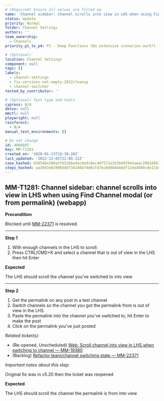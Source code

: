 ```yaml
---
# (Required) Ensure all values are filled up
name: 'Channel sidebar: channel scrolls into view in LHS when using Find Channel modal (or from permalink) (webapp)'
status: Update
priority: Normal
folder: Channel Settings
authors: ''
team_ownership:
  - Channels
priority_p1_to_p4: P3 - Deep Functions (Do extensive scenarios work?)

# (Optional)
location: Channel Settings
component: null
tags: []
labels:
  - channel-settings
  - fix-versions-not-empty-2022cleanup
  - channel-switcher
tested_by_contributor: ''

# (Optional) Test type and tools
cypress: N/A
detox: null
mmctl: null
playwright: null
rainforest:
  - N/A
manual_test_environments: []

# Do not change
id: 4066607
key: MM-T1281
created_on: '2020-01-23T18:38:26Z'
last_updated: '2022-12-01T21:05:12Z'
case_hashed: 93854be280a3f65266e4ec9e9c8ec48f572e353b0939a5aeac20016567c0da38c2382185160485973528d58765fd5922
steps_hashed: aa3943e02990346f34246b74d01f476c0d0b8eb6df13de4608c8e11446a118dc84971ca853980caa131f182d30fb6097
---
```


<!-- (Auto-generated) Based on frontmatter's "key" and "name" -->

## MM-T1281: Channel sidebar: channel scrolls into view in LHS when using Find Channel modal (or from permalink) (webapp)

**Precondition**

Blocked until [MM-22371](https://mattermost.atlassian.net/browse/MM-22371) is resolved.

---

**Step 1**

1. With enough channels in the LHS to scroll:
2. Press CTRL/CMD+K and select a channel that is out of view in the LHS then hit Enter

**Expected**

The LHS should scroll the channel you've switched to into view

---

**Step 2**

1. Get the permalink on any post in a test channel
2. Switch channels so the channel you got the permalink from is out of view in the LHS
3. Paste the permalink into the channel you've switched to, hit Enter to make the post
4. Click on the permalink you've just posted

_Related ticket(s):_

- (Re-opened, Unscheduled) [Web: Scroll channel into view in LHS when switching to channel — MM-19380](https://mattermost.atlassian.net/browse/MM-19380)
- (Backlog) [Refactor team/channel switching state — MM-22371](https://mattermost.atlassian.net/browse/MM-22371)

_Important notes about this step:_

Original fix was in v5.20 then the ticket was reopened

**Expected**

The LHS should scroll the channel the permalink is from into view
